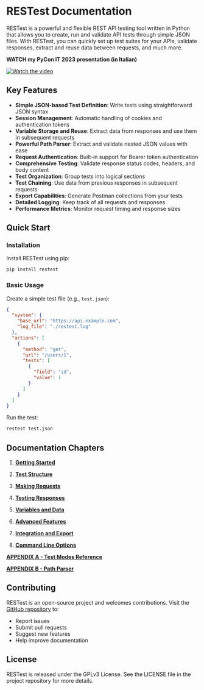 # RESTest Documentation

RESTest is a powerful and flexible REST API testing tool written in Python that allows you to create, run and validate API tests through simple JSON files. With RESTest, you can quickly set up test suites for your APIs, validate responses, extract and reuse data between requests, and much more.

**WATCH my PyCon IT 2023 presentation (in Italian)**

[![Watch the video](https://i.ytimg.com/vi/W2xV3mGT2RA/hq720.jpg)](https://youtu.be/W2xV3mGT2RA)

## Key Features

- **Simple JSON-based Test Definition**: Write tests using straightforward JSON syntax
- **Session Management**: Automatic handling of cookies and authentication tokens
- **Variable Storage and Reuse**: Extract data from responses and use them in subsequent requests
- **Powerful Path Parser**: Extract and validate nested JSON values with ease
- **Request Authentication**: Built-in support for Bearer token authentication
- **Comprehensive Testing**: Validate response status codes, headers, and body content
- **Test Organization**: Group tests into logical sections
- **Test Chaining**: Use data from previous responses in subsequent requests
- **Export Capabilities**: Generate Postman collections from your tests
- **Detailed Logging**: Keep track of all requests and responses
- **Performance Metrics**: Monitor request timing and response sizes

## Quick Start

### Installation

Install RESTest using pip:

```bash
pip install restest
```

### Basic Usage

Create a simple test file (e.g., `test.json`):

```json
{
  "system": {
    "base_url": "https://api.example.com",
    "log_file": "./restest.log"
  },
  "actions": [
    {
      "method": "get",
      "url": "/users/1",
      "tests": [
        {
          "field": "id",
          "value": 1
        }
      ]
    }
  ]
}
```

Run the test:

```bash
restest test.json
```

## Documentation Chapters

1. [**Getting Started**](chapters/01-getting-started.md)
2. [**Test Structure**](chapters/02-test-structure.md)
3. [**Making Requests**](chapters/03-making-requests.md)
4. [**Testing Responses**](chapters/04-testing-responses.md)

5. [**Variables and Data**](chapters/05-variables-and-data.md)
6. [**Advanced Features**](chapters/06-advanced-features.md)
7. [**Integration and Export**](chapters/07-integration-and-export.md)
8. [**Command Line Options**](chapters/08-command-line-options.md)


[**APPENDIX A - Test Modes Reference**](chapters/A-testing-modes.md)

[**APPENDIX B - Path Parser**](chapters/B-path-parser.md)

## Contributing

RESTest is an open-source project and welcomes contributions. Visit the [GitHub repository](https://github.com/fsoft72/restest) to:
- Report issues
- Submit pull requests
- Suggest new features
- Help improve documentation

## License

RESTest is released under the GPLv3 License. See the LICENSE file in the project repository for more details.